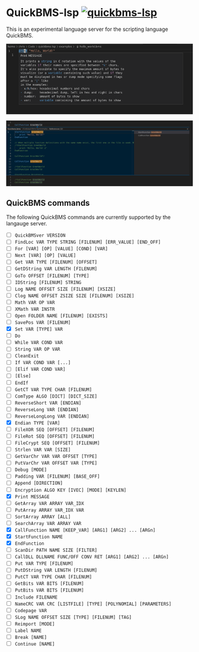 # QuickBMS-lsp [![quickbms-lsp](https://github.com/ExcaliburZero/quickbms-lsp/actions/workflows/quickbms-lsp.yml/badge.svg)](https://github.com/ExcaliburZero/quickbms-lsp/actions/workflows/quickbms-lsp.yml)
This is an experimental language server for the scripting language QuickBMS.

![An example of the hover documentation for the "print" keyword being shown in Visual Studio Code for a hello world program.](images/vscode_hover_keyword_documentation_01.png)

![An example of the goto references function for a "GreetWorld" function being shown in Visual Studio Code for a functions example script.](images/vscode_references_function_01.png)

## QuickBMS commands
The following QuickBMS commands are currently supported by the langauge server.

* [ ] `QuickBMSver VERSION`
* [ ] `FindLoc VAR TYPE STRING [FILENUM] [ERR_VALUE] [END_OFF]`
* [ ] `For [VAR] [OP] [VALUE] [COND] [VAR]`
* [ ] `Next [VAR] [OP] [VALUE]`
* [ ] `Get VAR TYPE [FILENUM] [OFFSET]`
* [ ] `GetDString VAR LENGTH [FILENUM]`
* [ ] `GoTo OFFSET [FILENUM] [TYPE]`
* [ ] `IDString [FILENUM] STRING`
* [ ] `Log NAME OFFSET SIZE [FILENUM] [XSIZE]`
* [ ] `Clog NAME OFFSET ZSIZE SIZE [FILENUM] [XSIZE]`
* [ ] `Math VAR OP VAR`
* [ ] `XMath VAR INSTR`
* [ ] `Open FOLDER NAME [FILENUM] [EXISTS]`
* [ ] `SavePos VAR [FILENUM]`
* [x] `Set VAR [TYPE] VAR`
* [ ] `Do`
* [ ] `While VAR COND VAR`
* [ ] `String VAR OP VAR`
* [ ] `CleanExit`
* [ ] `If VAR COND VAR [...]`
* [ ] `[Elif VAR COND VAR]`
* [ ] `[Else]`
* [ ] `EndIf`
* [ ] `GetCT VAR TYPE CHAR [FILENUM]`
* [ ] `ComType ALGO [DICT] [DICT_SIZE]`
* [ ] `ReverseShort VAR [ENDIAN]`
* [ ] `ReverseLong VAR [ENDIAN]`
* [ ] `ReverseLongLong VAR [ENDIAN]`
* [x] `Endian TYPE [VAR]`
* [ ] `FileXOR SEQ [OFFSET] [FILENUM]`
* [ ] `FileRot SEQ [OFFSET] [FILENUM]`
* [ ] `FileCrypt SEQ [OFFSET] [FILENUM]`
* [ ] `Strlen VAR VAR [SIZE]`
* [ ] `GetVarChr VAR VAR OFFSET [TYPE]`
* [ ] `PutVarChr VAR OFFSET VAR [TYPE]`
* [ ] `Debug [MODE]`
* [ ] `Padding VAR [FILENUM] [BASE_OFF]`
* [ ] `Append [DIRECTION]`
* [ ] `Encryption ALGO KEY [IVEC] [MODE] [KEYLEN]`
* [x] `Print MESSAGE`
* [ ] `GetArray VAR ARRAY VAR_IDX`
* [ ] `PutArray ARRAY VAR_IDX VAR`
* [ ] `SortArray ARRAY [ALL]`
* [ ] `SearchArray VAR ARRAY VAR`
* [x] `CallFunction NAME [KEEP_VAR] [ARG1] [ARG2] ... [ARGn]`
* [x] `StartFunction NAME`
* [x] `EndFunction`
* [ ] `ScanDir PATH NAME SIZE [FILTER]`
* [ ] `CallDLL DLLNAME FUNC/OFF CONV RET [ARG1] [ARG2] ... [ARGn]`
* [ ] `Put VAR TYPE [FILENUM]`
* [ ] `PutDString VAR LENGTH [FILENUM]`
* [ ] `PutCT VAR TYPE CHAR [FILENUM]`
* [ ] `GetBits VAR BITS [FILENUM]`
* [ ] `PutBits VAR BITS [FILENUM]`
* [ ] `Include FILENAME`
* [ ] `NameCRC VAR CRC [LISTFILE] [TYPE] [POLYNOMIAL] [PARAMETERS]`
* [ ] `Codepage VAR`
* [ ] `SLog NAME OFFSET SIZE [TYPE] [FILENUM] [TAG]`
* [ ] `Reimport [MODE]`
* [ ] `Label NAME`
* [ ] `Break [NAME]`
* [ ] `Continue [NAME]`
